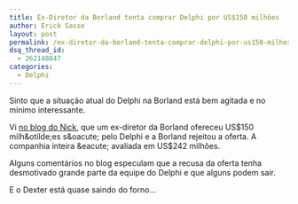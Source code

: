 ```yaml
---
title: Ex-Diretor da Borland tenta comprar Delphi por US$150 milhões
author: Erick Sasse
layout: post
permalink: /ex-diretor-da-borland-tenta-comprar-delphi-por-us150-milhes/
dsq_thread_id:
  - 262148047
categories:
  - Delphi
---
```

Sinto que a situa&ccedil;&atilde;o atual do Delphi na Borland est&aacute; bem agitada e no m&iacute;nimo interessante.

Vi [no blog do Nick][1], que um ex-diretor da Borland ofereceu US$150 milh&otilde;es s&oacute; pelo Delphi e a Borland rejeitou a oferta. A companhia inteira &eacute; avaliada em US$242 milh&otilde;es. 

Alguns comentários no blog especulam que a recusa da oferta tenha desmotivado grande parte da equipe do Delphi e que alguns podem sair.

E o Dexter est&aacute; quase saindo do forno&#8230;

 [1]: http://www.lemanix.com/nick/archive/2005/09/21/3035.aspx